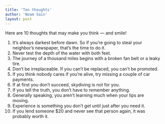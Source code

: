 ```yaml
---
title: 'Ten thoughts'
author: 'Noam Sain'
layout: post
---
```


Here are 10 thoughts that may make you think — and smile!

1. It’s always darkest before dawn. So if you’re going to steal your neighbor’s newspaper, that’s the time to do it.
2. Never test the depth of the water with both feet.
3. The journey of a thousand miles begins with a broken fan belt or a leaky tire.
4. Don’t be irreplaceable. If you can’t be replaced, you can’t be promoted.
5. If you think nobody cares if you’re alive, try missing a couple of car payments.
6. If at first you don’t succeed, skydiving is not for you.
7. If you tell the truth, you don’t have to remember anything.
8. Generally speaking, you aren’t learning much when your lips are moving.
9. Experience is something you don’t get until just after you need it.
10. If you lend someone $20 and never see that person again, it was probably worth it.